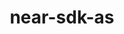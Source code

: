 ---
title: near-sdk-as
excerpt: Collection of packages used in developing NEAR smart contracts in Rust
type: repository
link: https://github.com/near/near-sdk-rs
tags: rust, repository, contract
createdAt: 2021-08-16
---